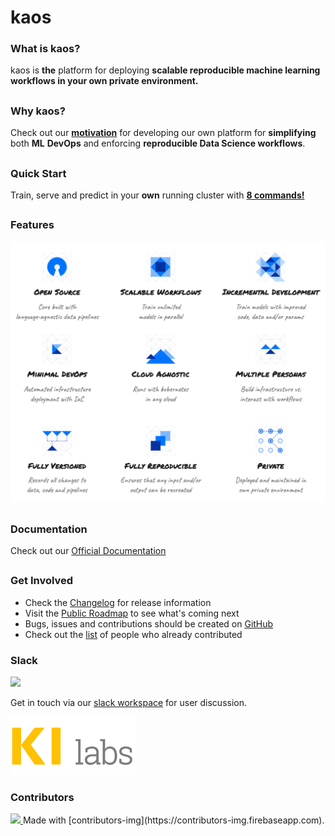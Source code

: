# kaos
<!---[![GitHub license](https://img.shields.io/badge/license-apache-green.svg)](https://github.com/ki-labs/kaos/blob/master/LICENSE)
-->

### What is kaos?

kaos is **the** platform for deploying **scalable reproducible machine learning workflows in your own private environment.**

##
### Why kaos?

Check out our [**motivation**](https://ki-labs.gitbook.io/kaos/motivation) for developing our own platform for **simplifying** both **ML** **DevOps** and enforcing **reproducible Data Science workflows**.

##
### Quick Start

Train, serve and predict in your **own** running cluster with [**8 commands!**](https://ki-labs.gitbook.io/kaos/getting-started/quick-start)

##
### Features

![](docs/.gitbook/assets/kaos-features.png)

## 
### Documentation

Check out our [Official Documentation](https://ki-labs.gitbook.io/kaos)

##
### Get Involved

* Check the [Changelog](https://ki-labs.gitbook.io/kaos/miscellaneous/changelog) for release information
* Visit the [Public Roadmap](https://ki-labs.gitbook.io/kaos/miscellaneous/roadmap) to see what's coming next
* Bugs, issues and contributions should be created on [GitHub](https://github.com/KI-labs/kaos)
* Check out the [list](CONTRIBUTORS.md) of people who already contributed

### Slack
![](https://kaos-slack-inviter.herokuapp.com/badge.svg)

Get in touch via our [slack workspace](https://kaos-slack-inviter.herokuapp.com/) for user discussion.


![](docs/.gitbook/assets/image%20%288%29.png)

### Contributors
<a href="https://github.com/ki-labs/kaos/graphs/contributors">
  <img src="https://contributors-img.firebaseapp.com/image?repo=KI-labs/kaos" />
</a>
Made with [contributors-img](https://contributors-img.firebaseapp.com).
